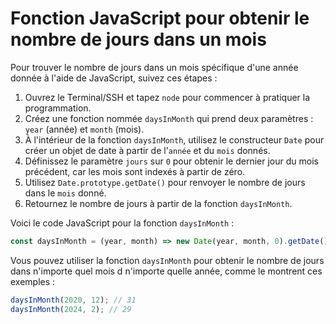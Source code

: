 # Fonction JavaScript pour obtenir le nombre de jours dans un mois

Pour trouver le nombre de jours dans un mois spécifique d'une année donnée à l'aide de JavaScript, suivez ces étapes :

1. Ouvrez le Terminal/SSH et tapez `node` pour commencer à pratiquer la programmation.
2. Créez une fonction nommée `daysInMonth` qui prend deux paramètres : `year` (année) et `month` (mois).
3. À l'intérieur de la fonction `daysInMonth`, utilisez le constructeur `Date` pour créer un objet de date à partir de l'`année` et du `mois` donnés.
4. Définissez le paramètre `jours` sur `0` pour obtenir le dernier jour du mois précédent, car les mois sont indexés à partir de zéro.
5. Utilisez `Date.prototype.getDate()` pour renvoyer le nombre de jours dans le `mois` donné.
6. Retournez le nombre de jours à partir de la fonction `daysInMonth`.

Voici le code JavaScript pour la fonction `daysInMonth` :

```js
const daysInMonth = (year, month) => new Date(year, month, 0).getDate();
```

Vous pouvez utiliser la fonction `daysInMonth` pour obtenir le nombre de jours dans n'importe quel mois d n'importe quelle année, comme le montrent ces exemples :

```js
daysInMonth(2020, 12); // 31
daysInMonth(2024, 2); // 29
```
